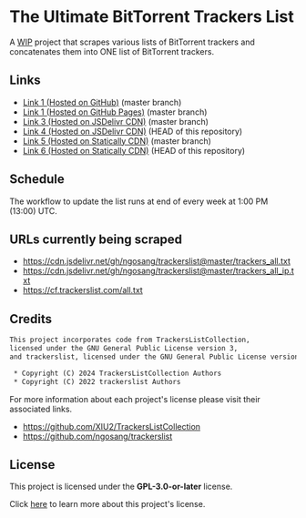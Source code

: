 # The Ultimate BitTorrent Trackers List

A <ins>WIP</ins> project that scrapes various lists of BitTorrent trackers and concatenates them into ONE list of BitTorrent trackers.

## Links

* [Link 1 \(Hosted on GitHub\)](https://raw.githubusercontent.com/FlawlessCasual17/UltimateBTTrackersList/refs/heads/master/ultimate_trackers.txt)
  (master branch)
* [Link 1 \(Hosted on GitHub Pages\)](https://flawlesscasual17.github.io/UltimateBTTrackersList/ultimate_trackers.txt)
  (master branch)
* [Link 3 \(Hosted on JSDelivr CDN\)](https://cdn.jsdelivr.net/gh/FlawlessCasual17/UltimateBTTrackersList@master/ultimate_trackers.txt)
  (master branch)
* [Link 4 \(Hosted on JSDelivr CDN\)](https://cdn.jsdelivr.net/gh/FlawlessCasual17/UltimateBTTrackersList@HEAD/ultimate_trackers.txt)
  (HEAD of this repository)
* [Link 5 \(Hosted on Statically CDN\)](https://cdn.statically.io/gh/FlawlessCasual17/UltimateBTTrackersList/master/ultimate_trackers.txt)
  (master branch)
* [Link 6 \(Hosted on Statically CDN\)](https://cdn.statically.io/gh/FlawlessCasual17/UltimateBTTrackersList/HEAD/ultimate_trackers.txt)
  (HEAD of this repository)

## Schedule

The workflow to update the list runs at end of every week at 1:00 PM (13:00) UTC.

## URLs currently being scraped

* <https://cdn.jsdelivr.net/gh/ngosang/trackerslist@master/trackers_all.txt>
* <https://cdn.jsdelivr.net/gh/ngosang/trackerslist@master/trackers_all_ip.txt>
* <https://cf.trackerslist.com/all.txt>

## Credits

```txt
This project incorporates code from TrackersListCollection,
licensed under the GNU General Public License version 3,
and trackerslist, licensed under the GNU General Public License version 2.

 * Copyright (C) 2024 TrackersListCollection Authors
 * Copyright (C) 2022 trackerslist Authors
```

For more information about each project's license please visit their associated links.
* <https://github.com/XIU2/TrackersListCollection>
* <https://github.com/ngosang/trackerslist>

## License

This project is licensed under the **GPL-3.0-or-later** license.

Click [here](./LICENSE) to learn more about this project's license.
